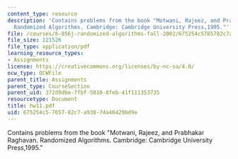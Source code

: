 ```yaml
---
content_type: resource
description: 'Contains problems from the book "Motwani, Rajeez, and Prabhakar Raghavan.
  Randomized Algorithms. Cambridge: Cambridge University Press,1995."'
file: /courses/6-856j-randomized-algorithms-fall-2002/675254c5765782c7a93874a46429bd9e_hw11.pdf
file_size: 221526
file_type: application/pdf
learning_resource_types:
- Assignments
license: https://creativecommons.org/licenses/by-nc-sa/4.0/
ocw_type: OCWFile
parent_title: Assignments
parent_type: CourseSection
parent_uid: 372d9d6e-7fbf-5010-8feb-41f111353735
resourcetype: Document
title: hw11.pdf
uid: 675254c5-7657-82c7-a938-74a46429bd9e
---
```

Contains problems from the book "Motwani, Rajeez, and Prabhakar Raghavan. Randomized Algorithms. Cambridge: Cambridge University Press,1995."